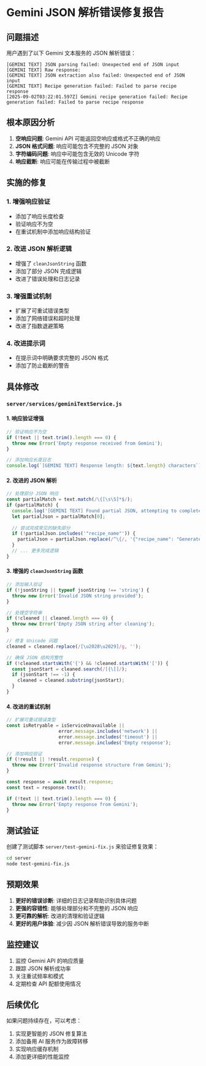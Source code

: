 # Gemini JSON 解析错误修复报告

## 问题描述
用户遇到了以下 Gemini 文本服务的 JSON 解析错误：
```
[GEMINI TEXT] JSON parsing failed: Unexpected end of JSON input
[GEMINI TEXT] Raw response: 
[GEMINI TEXT] JSON extraction also failed: Unexpected end of JSON input
[GEMINI TEXT] Recipe generation failed: Failed to parse recipe response
[2025-09-02T03:22:01.597Z] Gemini recipe generation failed: Recipe generation failed: Failed to parse recipe response
```

## 根本原因分析
1. **空响应问题**: Gemini API 可能返回空响应或格式不正确的响应
2. **JSON 格式问题**: 响应可能包含不完整的 JSON 对象
3. **字符编码问题**: 响应中可能包含无效的 Unicode 字符
4. **响应截断**: 响应可能在传输过程中被截断

## 实施的修复

### 1. 增强响应验证
- 添加了响应长度检查
- 验证响应不为空
- 在重试机制中添加响应结构验证

### 2. 改进 JSON 解析逻辑
- 增强了 `cleanJsonString` 函数
- 添加了部分 JSON 完成逻辑
- 改进了错误处理和日志记录

### 3. 增强重试机制
- 扩展了可重试错误类型
- 添加了网络错误和超时处理
- 改进了指数退避策略

### 4. 改进提示词
- 在提示词中明确要求完整的 JSON 格式
- 添加了防止截断的警告

## 具体修改

### `server/services/geminiTextService.js`

#### 1. 响应验证增强
```javascript
// 验证响应不为空
if (!text || text.trim().length === 0) {
  throw new Error('Empty response received from Gemini');
}

// 添加响应长度日志
console.log(`[GEMINI TEXT] Response length: ${text.length} characters`);
```

#### 2. 改进的 JSON 解析
```javascript
// 处理部分 JSON 响应
const partialMatch = text.match(/\{[\s\S]*$/);
if (partialMatch) {
  console.log('[GEMINI TEXT] Found partial JSON, attempting to complete...');
  let partialJson = partialMatch[0];
  
  // 尝试完成常见的缺失部分
  if (!partialJson.includes('"recipe_name"')) {
    partialJson = partialJson.replace(/^\{/, '{"recipe_name": "Generated Recipe",');
  }
  // ... 更多完成逻辑
}
```

#### 3. 增强的 `cleanJsonString` 函数
```javascript
// 添加输入验证
if (!jsonString || typeof jsonString !== 'string') {
  throw new Error('Invalid JSON string provided');
}

// 处理空字符串
if (!cleaned || cleaned.length === 0) {
  throw new Error('Empty JSON string after cleaning');
}

// 修复 Unicode 问题
cleaned = cleaned.replace(/[\u2028\u2029]/g, '');

// 确保 JSON 结构完整性
if (!cleaned.startsWith('{') && !cleaned.startsWith('[')) {
  const jsonStart = cleaned.search(/[{\[]/);
  if (jsonStart !== -1) {
    cleaned = cleaned.substring(jsonStart);
  }
}
```

#### 4. 改进的重试机制
```javascript
// 扩展可重试错误类型
const isRetryable = isServiceUnavailable || 
                   error.message.includes('network') ||
                   error.message.includes('timeout') ||
                   error.message.includes('Empty response');

// 添加响应验证
if (!result || !result.response) {
  throw new Error('Invalid response structure from Gemini');
}

const response = await result.response;
const text = response.text();

if (!text || text.trim().length === 0) {
  throw new Error('Empty response from Gemini');
}
```

## 测试验证

创建了测试脚本 `server/test-gemini-fix.js` 来验证修复效果：

```bash
cd server
node test-gemini-fix.js
```

## 预期效果

1. **更好的错误诊断**: 详细的日志记录帮助识别具体问题
2. **更强的容错性**: 能够处理部分和不完整的 JSON 响应
3. **更可靠的解析**: 改进的清理和验证逻辑
4. **更好的用户体验**: 减少因 JSON 解析错误导致的服务中断

## 监控建议

1. 监控 Gemini API 的响应质量
2. 跟踪 JSON 解析成功率
3. 关注重试频率和模式
4. 定期检查 API 配额使用情况

## 后续优化

如果问题持续存在，可以考虑：
1. 实现更智能的 JSON 修复算法
2. 添加备用 AI 服务作为故障转移
3. 实现响应缓存机制
4. 添加更详细的性能监控


















































